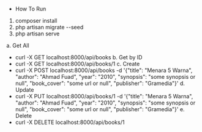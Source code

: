 * How To Run
1. composer install
2. php artisan migrate --seed
3. php artisan serve

a. Get All
- curl -X GET localhost:8000/api/books
b. Get by ID
- curl -X GET localhost:8000/api/books/1
c. Create
- curl -X POST localhost:8000/api/books -d '{"title": "Menara 5 Warna", "author": "Ahmad Fuad", "year": "2010", "synopsis": "some synopsis or null", "book_cover": "some url or null", "publisher": "Gramedia"}'
d. Update
- curl -X PUT localhost:8000/api/books/1 -d '{"title": "Menara 5 Warna", "author": "Ahmad Fuad", "year": "2010", "synopsis": "some synopsis or null", "book_cover": "some url or null", "publisher": "Gramedia"}'
e. Delete
- curl -X DELETE localhost:8000/api/books/1

